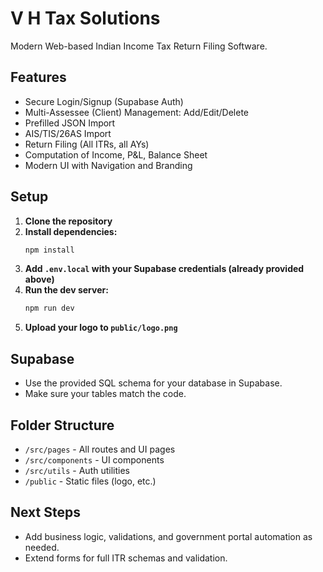 # V H Tax Solutions

Modern Web-based Indian Income Tax Return Filing Software.

## Features

- Secure Login/Signup (Supabase Auth)
- Multi-Assessee (Client) Management: Add/Edit/Delete
- Prefilled JSON Import
- AIS/TIS/26AS Import
- Return Filing (All ITRs, all AYs)
- Computation of Income, P&L, Balance Sheet
- Modern UI with Navigation and Branding

## Setup

1. **Clone the repository**
2. **Install dependencies:**
   ```bash
   npm install
   ```
3. **Add `.env.local` with your Supabase credentials (already provided above)**
4. **Run the dev server:**
   ```bash
   npm run dev
   ```
5. **Upload your logo to `public/logo.png`**

## Supabase

- Use the provided SQL schema for your database in Supabase.
- Make sure your tables match the code.

## Folder Structure

- `/src/pages` - All routes and UI pages
- `/src/components` - UI components
- `/src/utils` - Auth utilities
- `/public` - Static files (logo, etc.)

## Next Steps

- Add business logic, validations, and government portal automation as needed.
- Extend forms for full ITR schemas and validation.
